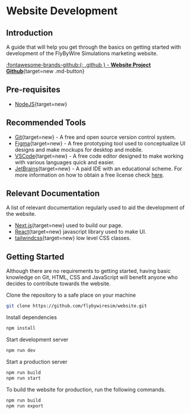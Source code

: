# Website Development

## Introduction
A guide that will help you get through the basics on getting started with development of the FlyByWire Simulations marketing website.

 [:fontawesome-brands-github:{: .github } -  **Website Project Github**](https://github.com/flybywiresim/website){target=new .md-button}

## Pre-requisites
- [NodeJS](https://nodejs.org/en/){target=new}

## Recommended Tools
- [Git](https://git-scm.com/){target=new} - A free and open source version control system.
- [Figma](https://www.figma.com/){target=new} - A free prototyping tool used to conceptualize UI designs and make mockups for desktop and mobile.
- [VSCode](https://code.visualstudio.com/){target=new} - A free code editor designed to make working with various languages quick and easier.
- [JetBrains](https://www.jetbrains.com/){target=new} - A paid IDE with an educational scheme. For more information on how to obtain a free license check [here](https://www.jetbrains.com/edu-products/).

## Relevant Documentation
A list of relevant documentation regularly used to aid the development of the website.

- [Next.js](https://nextjs.org){target=new} used to build our page.
- [React](https://reactjs.org/){target=new} javascript library used to make UI.
- [tailwindcss](https://tailwindcss.com/){target=new} low level CSS classes.

## Getting Started
Although there are no requirements to getting started, having basic knowledge on Git, HTML, CSS and JavaScript will benefit anyone who decides to contribute towards the website.

Clone the repository to a safe place on your machine
```sh
git clone https://github.com/flybywiresim/website.git
```

Install dependencies
```sh
npm install
```

Start development server
```sh
npm run dev
```

Start a production server
```sh
npm run build
npm run start
```
To build the website for production, run the following commands.
```sh
npm run build
npm run export
```
